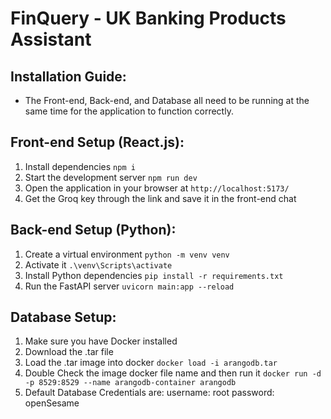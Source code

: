 # FinQuery -  UK Banking Products Assistant

## Installation Guide:
- The Front-end, Back-end, and Database all need to be running at the same time for the application to function correctly.

## Front-end Setup (React.js):
1. Install dependencies
`npm i`
2. Start the development server
`npm run dev`
3. Open the application in your browser at
`http://localhost:5173/`
4. Get the Groq key through the link and save it in the front-end chat

## Back-end Setup (Python):
1. Create a virtual environment
`python -m venv venv`
2. Activate it
`.\venv\Scripts\activate`
3. Install Python dependencies
`pip install -r requirements.txt`
4. Run the FastAPI server
`uvicorn main:app --reload`


## Database Setup:
1. Make sure you have Docker installed
2. Download the .tar file
3. Load the .tar image into docker
`docker load -i arangodb.tar`
4. Double Check the image docker file name and then run it
`docker run -d -p 8529:8529 --name arangodb-container arangodb`
5. Default Database Credentials are:
username: root
password: openSesame


